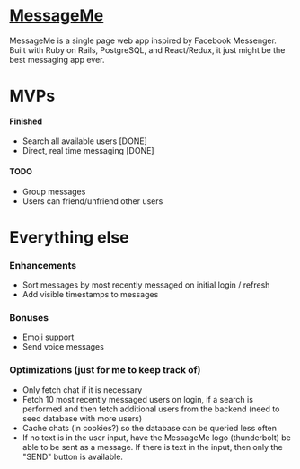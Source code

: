 # [MessageMe](http://messagemeajg.herokuapp.com)

MessageMe is a single page web app inspired by Facebook Messenger. Built with Ruby on Rails, PostgreSQL, and React/Redux, it just might be the best messaging app ever.

# MVPs

#### Finished

* Search all available users [DONE]
* Direct, real time messaging [DONE]

#### TODO

* Group messages
* Users can friend/unfriend other users

# Everything else

### Enhancements

* Sort messages by most recently messaged on initial login / refresh
* Add visible timestamps to messages

### Bonuses

* Emoji support
* Send voice messages

### Optimizations (just for me to keep track of)

* Only fetch chat if it is necessary
* Fetch 10 most recently messaged users on login, if a search is performed and then fetch additional users from the backend (need to seed database with more users)
* Cache chats (in cookies?) so the database can be queried less often
* If no text is in the user input, have the MessageMe logo (thunderbolt) be able to be sent as a message. If there is text in the input, then only the "SEND" button is available.
